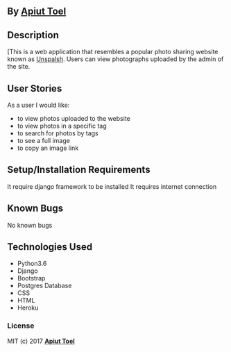 
## By **[Apiut Toel](https://github.com/toelapiut)**

## Description
[This is a web application that resembles a popular photo sharing website known as [Unspalsh](https://unsplash.com/). Users can view photographs uploaded by the admin of the site.

## User Stories
As a user I would like:
* to view photos uploaded to the website
* to view photos in a specific tag
* to search for photos by tags
* to see a full image 
* to copy an image link


## Setup/Installation Requirements

It require django framework to be installed 
It requires internet connection

## Known Bugs

No known bugs

## Technologies Used
- Python3.6
- Django
- Bootstrap
- Postgres Database
- CSS
- HTML
- Heroku

### License

MIT (c) 2017 **[Apiut Toel](https://github.com/toelapiut)**
